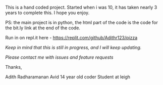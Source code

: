 
This is a hand coded project. Started when i was 10, it has taken nearly 3 years to complete this. I hope you enjoy.

PS: the main project is in python, the html part of the code is the code for the bit.ly link at the end of the code.

Run in on repl.it here - https://replit.com/github/Adithr123/pizza


*Keep in mind that this is still in progress, and I will keep updating.*

*Please contact me with issues and feature requests*

Thanks,

 Adith Radharamanan
    Avid 14 year old coder
    Student at leigh